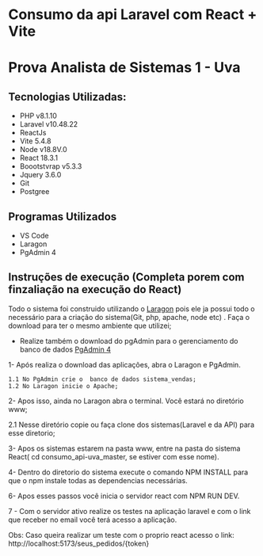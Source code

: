 # Consumo da api Laravel com React + Vite
<h1>Prova Analista de Sistemas 1 - Uva </h1>

## Tecnologias Utilizadas:
- PHP v8.1.10
- Laravel v10.48.22 
- ReactJs
- Vite 5.4.8
- Node v18.8V.0
- React 18.3.1
- Boootstvrap v5.3.3
- Jquery 3.6.0
- Git
- Postgree

## Programas Utilizados
- VS Code
- Laragon
- PgAdmin 4
 

## Instruções de execução (Completa porem com finzaliação na execução do React)

Todo o sistema foi construido  utilizando o [Laragon](https://laragon.org/download/) pois ele ja possui todo o necessário para a criação do sistema(Git, php, apache, node etc) . Faça o download para ter o mesmo ambiente que utilizei;
- Realize também o download do pgAdmin para o gerenciamento do banco de dados [PgAdmin 4](https://www.pgadmin.org/download/pgadmin-4-windows/)

1- Após realiza o download das aplicações, abra o Laragon e PgAdmin.
   
    1.1 No PgAdmin crie o  banco de dados sistema_vendas;
    1.2 No Laragon inicie o Apache;

2- Apos isso, ainda no Laragon abra o terminal. Você estará no diretório www;
 
 2.1 Nesse diretório copie ou faça clone dos sistemas(Laravel e da API) para esse diretorio;

3- Apos os sistemas estarem na pasta www, entre na pasta do sistema React( cd consumo_api-uva_master, se estiver com esse nome).

4- Dentro do diretorio do sistema execute o comando NPM INSTALL para que o npm instale todas as dependencias necessárias.

6- Apos esses passos você inicia o servidor react com NPM RUN DEV.

7 - Com o servidor ativo realize os testes na aplicação laravel e com o link que receber no email você terá acesso a aplicação.

Obs: Caso queira realizar um teste com o proprio react acesso o link: http://localhost:5173/seus_pedidos/{token}


